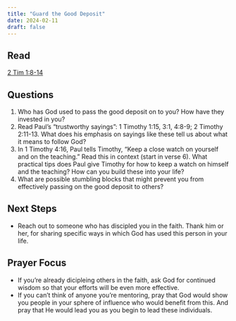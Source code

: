```yaml
---
title: "Guard the Good Deposit"
date: 2024-02-11
draft: false
---
```


## Read
[2 Tim 1:8-14](https://www.bible.com/bible/59/2TI.1.ESV)
## Questions
1. Who has God used to pass the good deposit on to you? How have they invested in you?
2. Read Paul’s “trustworthy sayings”: 1 Timothy 1:15, 3:1, 4:8-9; 2 Timothy 2:11-13. What does his emphasis on sayings like these tell us about what it means to follow God?
3. In 1 Timothy 4:16, Paul tells Timothy, “Keep a close watch on yourself and on the teaching.” Read this in context (start in verse 6). What practical tips does Paul give Timothy for how to keep a watch on himself and the teaching? How can you build these into your life?
4. What are possible stumbling blocks that might prevent you from effectively passing on the good deposit to others?

## Next Steps
* Reach out to someone who has discipled you in the faith. Thank him or her, for sharing specific ways in which God has used this person in your life.
## Prayer Focus
* If you’re already dicipleing others in the faith, ask God for continued wisdom so that your efforts will be even more effective.
* If you can’t think of anyone you’re mentoring, pray that God would show you people in your sphere of influence who would benefit from this. And pray that He would lead you as you begin to lead these individuals.
